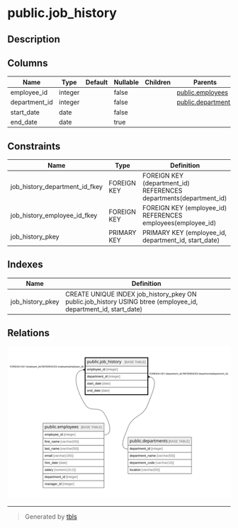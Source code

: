 # public.job_history

## Description

## Columns

| Name | Type | Default | Nullable | Children | Parents | Comment |
| ---- | ---- | ------- | -------- | -------- | ------- | ------- |
| employee_id | integer |  | false |  | [public.employees](public.employees.md) |  |
| department_id | integer |  | false |  | [public.departments](public.departments.md) |  |
| start_date | date |  | false |  |  |  |
| end_date | date |  | true |  |  |  |

## Constraints

| Name | Type | Definition |
| ---- | ---- | ---------- |
| job_history_department_id_fkey | FOREIGN KEY | FOREIGN KEY (department_id) REFERENCES departments(department_id) |
| job_history_employee_id_fkey | FOREIGN KEY | FOREIGN KEY (employee_id) REFERENCES employees(employee_id) |
| job_history_pkey | PRIMARY KEY | PRIMARY KEY (employee_id, department_id, start_date) |

## Indexes

| Name | Definition |
| ---- | ---------- |
| job_history_pkey | CREATE UNIQUE INDEX job_history_pkey ON public.job_history USING btree (employee_id, department_id, start_date) |

## Relations

![er](public.job_history.svg)

---

> Generated by [tbls](https://github.com/k1LoW/tbls)
